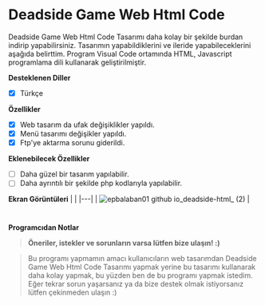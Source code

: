 # Deadside Game Web Html Code
Deadside Game Web Html Code Tasarımı daha kolay bir şekilde burdan indirip yapabilirsiniz. Tasarımın yapabildiklerini ve ileride yapabileceklerini aşağıda belirttim. Program Visual Code ortamında HTML, Javascript programlama dili kullanarak geliştirilmiştir.

<b>Desteklenen Diller</b>
- [x] Türkçe

<b>Özellikler</b>

- [x] Web tasarım da ufak değişiklikler yapıldı.
- [x] Menü tasarımı değişikler yapıldı.
- [x] Ftp'ye aktarma sorunu giderildi.

<b>Eklenebilecek Özellikler</b>

- [ ] Daha güzel bir tasarım yapılabilir.
- [ ] Daha ayrıntılı bir şekilde php kodlarıyla yapılabilir.

<b>Ekran Görüntüleri</b>
|   |
|---|
| ![epbalaban01 github io_deadside-html_ (2)](https://user-images.githubusercontent.com/42430554/184126044-7f4a06d6-a977-42f1-a792-1ecb8cc4bb50.png) | 





#
<b>Programcıdan Notlar</b>
> <b>Öneriler, istekler ve sorunların varsa lütfen bize ulaşın! :)</b>

> Bu programı yapmamın amacı kullanıcıların web tasarımdan Deadside Game Web Html Code Tasarımı yapmak yerine bu tasarımı kullanarak daha kolay yapmak, bu yüzden ben de bu programı yapmak istedim. Eğer tekrar sorun yaşarsanız ya da bize destek olmak istiyorsanız lütfen çekinmeden ulaşın :)

